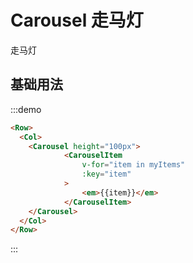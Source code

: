 # Carousel 走马灯

走马灯

## 基础用法

:::demo 

```html
<Row>
  <Col>
    <Carousel height="100px">
			<CarouselItem 
				v-for="item in myItems"
				:key="item"
			>
				<em>{{item}}</em>
			</CarouselItem>
    </Carousel>
  </Col>
</Row>
```
:::

<script>
  import Row from '@/components/row';
  import Col from '@/components/col';
  import Carousel from '@/components/carousel';
  import CarouselItem from '@/components/carousel-item';

  export default {
    components: {
      Row,
      Col,
      Carousel,
      CarouselItem,
    },
    data: () => {
    	return {
    		myItems: [1, 2, 3]
    	};
    },
    methods: {
    },
  };
</script>
<style lang="scss" scoped>
  .v-carousel__item:nth-child(2n) {
     background-color: #1477e6;
  }
  
  .v-carousel__item:nth-child(2n+1) {
     background-color: #395677;
  }
  em{
  	font-size: 20px;
  	color: #ff0;
  	text-align: center;
  	display: inline-block;
  	width: 100%;
  }
</style>
